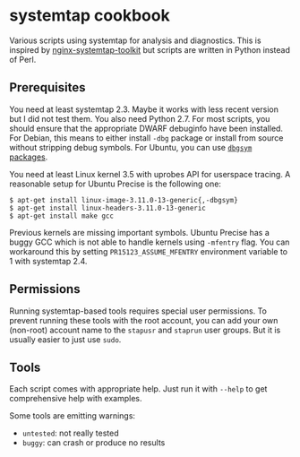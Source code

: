 systemtap cookbook
==================

Various scripts using systemtap for analysis and diagnostics. This is
inspired by [nginx-systemtap-toolkit][1] but scripts are written in
Python instead of Perl.

[1]: https://github.com/agentzh/nginx-systemtap-toolkit

Prerequisites
-------------

You need at least systemtap 2.3. Maybe it works with less recent
version but I did not test them. You also need Python 2.7. For most
scripts, you should ensure that the appropriate DWARF debuginfo have
been installed. For Debian, this means to either install `-dbg`
package or install from source without stripping debug symbols. For
Ubuntu, you can use [`dbgsym` packages][2].

[2]: https://wiki.ubuntu.com/DebuggingProgramCrash#Debug_Symbol_Packages

You need at least Linux kernel 3.5 with uprobes API for userspace
tracing. A reasonable setup for Ubuntu Precise is the following one:

    $ apt-get install linux-image-3.11.0-13-generic{,-dbgsym}
    $ apt-get install linux-headers-3.11.0-13-generic
    $ apt-get install make gcc

Previous kernels are missing important symbols. Ubuntu Precise has a
buggy GCC which is not able to handle kernels using `-mfentry`
flag. You can workaround this by setting `PR15123_ASSUME_MFENTRY`
environment variable to 1 with systemtap 2.4.

Permissions
-----------

Running systemtap-based tools requires special user permissions. To
prevent running these tools with the root account, you can add your
own (non-root) account name to the `stapusr` and `staprun` user
groups. But it is usually easier to just use `sudo`.

Tools
-----

Each script comes with appropriate help. Just run it with `--help` to
get comprehensive help with examples.

Some tools are emitting warnings:

 - `untested`: not really tested
 - `buggy`: can crash or produce no results
